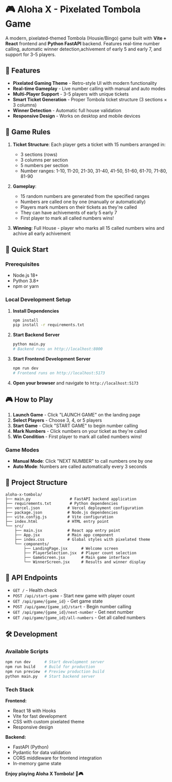 # 🎮 Aloha X - Pixelated Tombola Game

A modern, pixelated-themed Tombola (Housie/Bingo) game built with **Vite + React** frontend and **Python FastAPI** backend. Features real-time number calling, automatic winner detection,achivement of early 5 and early 7, and support for 3-5 players.

## 🌟 Features

- **Pixelated Gaming Theme** - Retro-style UI with modern functionality
- **Real-time Gameplay** - Live number calling with manual and auto modes
- **Multi-Player Support** - 3-5 players with unique tickets
- **Smart Ticket Generation** - Proper Tombola ticket structure (3 sections × 3 columns)
- **Winner Detection** - Automatic full house validation
- **Responsive Design** - Works on desktop and mobile devices

## 🎯 Game Rules

1. **Ticket Structure**: Each player gets a ticket with 15 numbers arranged in:
   - 3 sections (rows)
   - 3 columns per section
   - 5 numbers per section
   - Number ranges: 1-10, 11-20, 21-30, 31-40, 41-50, 51-60, 61-70, 71-80, 81-90

2. **Gameplay**:
   - 15 random numbers are generated from the specified ranges
   - Numbers are called one by one (manually or automatically)
   - Players mark numbers on their tickets as they're called
   - They can have achivements of early 5 early 7
   - First player to mark all called numbers wins!

3. **Winning**: Full House - player who marks all 15 called numbers wins and achive all early achivement

## 🚀 Quick Start

### Prerequisites

- Node.js 18+ 
- Python 3.8+
- npm or yarn

### Local Development Setup

1. **Install Dependencies**
   ```bash
   npm install
   pip install -r requirements.txt
   ```

2. **Start Backend Server**
   ```bash
   python main.py
   # Backend runs on http://localhost:8000
   ```

3. **Start Frontend Development Server**
   ```bash
   npm run dev
   # Frontend runs on http://localhost:5173
   ```

4. **Open your browser** and navigate to `http://localhost:5173`

## 🎮 How to Play

1. **Launch Game** - Click "LAUNCH GAME" on the landing page
2. **Select Players** - Choose 3, 4, or 5 players
3. **Start Game** - Click "START GAME" to begin number calling
4. **Mark Numbers** - Click numbers on your ticket as they're called
5. **Win Condition** - First player to mark all called numbers wins!

### Game Modes

- **Manual Mode**: Click "NEXT NUMBER" to call numbers one by one
- **Auto Mode**: Numbers are called automatically every 3 seconds

## 📁 Project Structure

```
aloha-x-tombola/
├── main.py                 # FastAPI backend application
├── requirements.txt        # Python dependencies
├── vercel.json            # Vercel deployment configuration
├── package.json           # Node.js dependencies
├── vite.config.js         # Vite configuration
├── index.html             # HTML entry point
└── src/
    ├── main.jsx           # React app entry point
    ├── App.jsx            # Main app component
    ├── index.css          # Global styles with pixelated theme
    └── components/
        ├── LandingPage.jsx      # Welcome screen
        ├── PlayerSelection.jsx  # Player count selection
        ├── GameScreen.jsx       # Main game interface
        └── WinnerScreen.jsx     # Results and winner display
```

## 🔧 API Endpoints

- `GET /` - Health check
- `POST /api/start-game` - Start new game with player count
- `GET /api/game/{game_id}` - Get game state
- `POST /api/game/{game_id}/start` - Begin number calling
- `GET /api/game/{game_id}/next-number` - Get next number
- `GET /api/game/{game_id}/all-numbers` - Get all called numbers

## 🛠️ Development

### Available Scripts

```bash
npm run dev      # Start development server
npm run build    # Build for production
npm run preview  # Preview production build
python main.py   # Start backend server
```

### Tech Stack

**Frontend:**
- React 18 with Hooks
- Vite for fast development
- CSS with custom pixelated theme
- Responsive design

**Backend:**
- FastAPI (Python)
- Pydantic for data validation
- CORS middleware for frontend integration
- In-memory game state


**Enjoy playing Aloha X Tombola! 🌺🎮**
